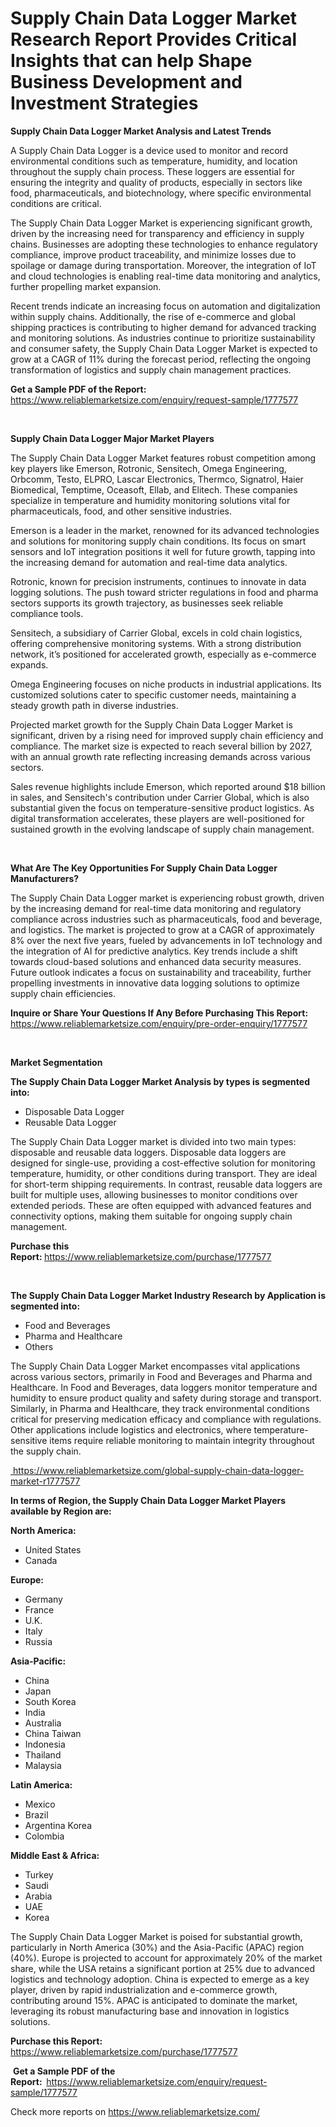 <p><h1>Supply Chain Data Logger Market Research Report Provides Critical Insights that can help Shape Business Development and Investment Strategies</h1></p><p><strong>Supply Chain Data Logger Market Analysis and Latest Trends</strong></p>
<p><p>A Supply Chain Data Logger is a device used to monitor and record environmental conditions such as temperature, humidity, and location throughout the supply chain process. These loggers are essential for ensuring the integrity and quality of products, especially in sectors like food, pharmaceuticals, and biotechnology, where specific environmental conditions are critical. </p><p>The Supply Chain Data Logger Market is experiencing significant growth, driven by the increasing need for transparency and efficiency in supply chains. Businesses are adopting these technologies to enhance regulatory compliance, improve product traceability, and minimize losses due to spoilage or damage during transportation. Moreover, the integration of IoT and cloud technologies is enabling real-time data monitoring and analytics, further propelling market expansion.</p><p>Recent trends indicate an increasing focus on automation and digitalization within supply chains. Additionally, the rise of e-commerce and global shipping practices is contributing to higher demand for advanced tracking and monitoring solutions. As industries continue to prioritize sustainability and consumer safety, the Supply Chain Data Logger Market is expected to grow at a CAGR of 11% during the forecast period, reflecting the ongoing transformation of logistics and supply chain management practices.</p></p>
<p><strong>Get a Sample PDF of the Report:&nbsp;</strong> <a href="https://www.reliablemarketsize.com/enquiry/request-sample/1777577?utm_campaign=3112&utm_medium=2&utm_source=Github&utm_content=ia&utm_term=09042025&utm_id=supply-chain-data-logger">https://www.reliablemarketsize.com/enquiry/request-sample/1777577</a></p>
<p>&nbsp;</p>
<p><strong>Supply Chain Data Logger Major Market Players</strong></p>
<p><p>The Supply Chain Data Logger Market features robust competition among key players like Emerson, Rotronic, Sensitech, Omega Engineering, Orbcomm, Testo, ELPRO, Lascar Electronics, Thermco, Signatrol, Haier Biomedical, Temptime, Oceasoft, Ellab, and Elitech. These companies specialize in temperature and humidity monitoring solutions vital for pharmaceuticals, food, and other sensitive industries.</p><p>Emerson is a leader in the market, renowned for its advanced technologies and solutions for monitoring supply chain conditions. Its focus on smart sensors and IoT integration positions it well for future growth, tapping into the increasing demand for automation and real-time data analytics.</p><p>Rotronic, known for precision instruments, continues to innovate in data logging solutions. The push toward stricter regulations in food and pharma sectors supports its growth trajectory, as businesses seek reliable compliance tools.</p><p>Sensitech, a subsidiary of Carrier Global, excels in cold chain logistics, offering comprehensive monitoring systems. With a strong distribution network, it’s positioned for accelerated growth, especially as e-commerce expands.</p><p>Omega Engineering focuses on niche products in industrial applications. Its customized solutions cater to specific customer needs, maintaining a steady growth path in diverse industries.</p><p>Projected market growth for the Supply Chain Data Logger Market is significant, driven by a rising need for improved supply chain efficiency and compliance. The market size is expected to reach several billion by 2027, with an annual growth rate reflecting increasing demands across various sectors.</p><p>Sales revenue highlights include Emerson, which reported around $18 billion in sales, and Sensitech's contribution under Carrier Global, which is also substantial given the focus on temperature-sensitive product logistics. As digital transformation accelerates, these players are well-positioned for sustained growth in the evolving landscape of supply chain management.</p></p>
<p>&nbsp;</p>
<p><strong>What Are The Key Opportunities For Supply Chain Data Logger Manufacturers?</strong></p>
<p><p>The Supply Chain Data Logger market is experiencing robust growth, driven by the increasing demand for real-time data monitoring and regulatory compliance across industries such as pharmaceuticals, food and beverage, and logistics. The market is projected to grow at a CAGR of approximately 8% over the next five years, fueled by advancements in IoT technology and the integration of AI for predictive analytics. Key trends include a shift towards cloud-based solutions and enhanced data security measures. Future outlook indicates a focus on sustainability and traceability, further propelling investments in innovative data logging solutions to optimize supply chain efficiencies.</p></p>
<p><strong>Inquire or Share Your Questions If Any Before Purchasing This Report:</strong> <a href="https://www.reliablemarketsize.com/enquiry/pre-order-enquiry/1777577?utm_campaign=3112&utm_medium=2&utm_source=Github&utm_content=ia&utm_term=09042025&utm_id=supply-chain-data-logger">https://www.reliablemarketsize.com/enquiry/pre-order-enquiry/1777577</a></p>
<p>&nbsp;</p>
<p><strong>Market Segmentation</strong></p>
<p><strong>The Supply Chain Data Logger Market Analysis by types is segmented into:</strong></p>
<p><ul><li>Disposable Data Logger</li><li>Reusable Data Logger</li></ul></p>
<p><p>The Supply Chain Data Logger market is divided into two main types: disposable and reusable data loggers. Disposable data loggers are designed for single-use, providing a cost-effective solution for monitoring temperature, humidity, or other conditions during transport. They are ideal for short-term shipping requirements. In contrast, reusable data loggers are built for multiple uses, allowing businesses to monitor conditions over extended periods. These are often equipped with advanced features and connectivity options, making them suitable for ongoing supply chain management.</p></p>
<p><strong>Purchase this Report:&nbsp;</strong><a href="https://www.reliablemarketsize.com/purchase/1777577?utm_campaign=3112&utm_medium=2&utm_source=Github&utm_content=ia&utm_term=09042025&utm_id=supply-chain-data-logger">https://www.reliablemarketsize.com/purchase/1777577</a></p>
<p>&nbsp;</p>
<p><strong>The Supply Chain Data Logger Market Industry Research by Application is segmented into:</strong></p>
<p><ul><li>Food and Beverages</li><li>Pharma and Healthcare</li><li>Others</li></ul></p>
<p><p>The Supply Chain Data Logger Market encompasses vital applications across various sectors, primarily in Food and Beverages and Pharma and Healthcare. In Food and Beverages, data loggers monitor temperature and humidity to ensure product quality and safety during storage and transport. Similarly, in Pharma and Healthcare, they track environmental conditions critical for preserving medication efficacy and compliance with regulations. Other applications include logistics and electronics, where temperature-sensitive items require reliable monitoring to maintain integrity throughout the supply chain.</p></p>
<p><a href="https://www.reliablemarketsize.com/global-supply-chain-data-logger-market-r1777577?utm_campaign=3112&utm_medium=2&utm_source=Github&utm_content=ia&utm_term=09042025&utm_id=supply-chain-data-logger">&nbsp;https://www.reliablemarketsize.com/global-supply-chain-data-logger-market-r1777577</a></p>
<p><strong>In terms of Region, the Supply Chain Data Logger Market Players available by Region are:</strong></p>
<p>
    <p> <strong> North America: </strong>
        <ul>
            <li>United States</li>
            <li>Canada</li>
        </ul>
        </p> 
    <p> <strong> Europe: </strong>
        <ul>
            <li>Germany</li>
            <li>France</li>
            <li>U.K.</li>
            <li>Italy</li>
            <li>Russia</li>
        </ul>
        </p> 
    <p> <strong> Asia-Pacific: </strong>
        <ul>
            <li>China</li>
            <li>Japan</li>
            <li>South Korea</li>
            <li>India</li>
            <li>Australia</li>
            <li>China Taiwan</li>
            <li>Indonesia</li>
            <li>Thailand</li>
            <li>Malaysia</li>
        </ul>
        </p> 
    <p> <strong> Latin America: </strong>
        <ul>
            <li>Mexico</li>
            <li>Brazil</li>
            <li>Argentina Korea</li>
            <li>Colombia</li>
        </ul>
        </p> 
    <p> <strong> Middle East & Africa: </strong>
        <ul>
            <li>Turkey</li>
            <li>Saudi</li>
            <li>Arabia</li>
            <li>UAE</li>
            <li>Korea</li>
        </ul>
    </p>
    </p>
<p><p>The Supply Chain Data Logger Market is poised for substantial growth, particularly in North America (30%) and the Asia-Pacific (APAC) region (40%). Europe is projected to account for approximately 20% of the market share, while the USA retains a significant portion at 25% due to advanced logistics and technology adoption. China is expected to emerge as a key player, driven by rapid industrialization and e-commerce growth, contributing around 15%. APAC is anticipated to dominate the market, leveraging its robust manufacturing base and innovation in logistics solutions.</p></p>
<p><strong>Purchase this Report: </strong><a href="https://www.reliablemarketsize.com/purchase/1777577?utm_campaign=3112&utm_medium=2&utm_source=Github&utm_content=ia&utm_term=09042025&utm_id=supply-chain-data-logger">https://www.reliablemarketsize.com/purchase/1777577</a></p>
<p>&nbsp;<strong>Get a Sample PDF of the Report:&nbsp;&nbsp;</strong><a href="https://www.reliablemarketsize.com/enquiry/request-sample/1777577?utm_campaign=3112&utm_medium=2&utm_source=Github&utm_content=ia&utm_term=09042025&utm_id=supply-chain-data-logger">https://www.reliablemarketsize.com/enquiry/request-sample/1777577</a></p>
<p><strong></strong></p>
<p>Check more reports on <a href="https://www.reliablemarketsize.com/?utm_campaign=3112&utm_medium=2&utm_source=Github&utm_content=ia&utm_term=09042025&utm_id=supply-chain-data-logger">https://www.reliablemarketsize.com/</a></p>